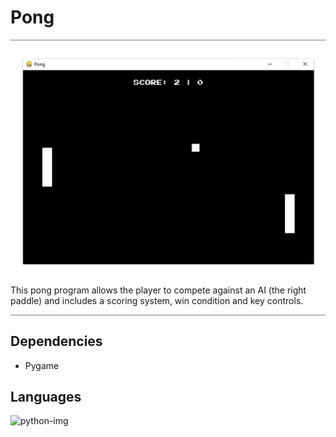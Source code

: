 # Pong
<hr style="height:1px; border:none; color: #808080; background-color: #808080;">

<img src="./Assets/pong-readme-img.png" />

This pong program allows the player to compete against an AI (the right paddle) and includes a scoring system, win condition and key controls.
<hr style="height:1px; border:none; color: #808080; background-color: #808080;">

## Dependencies

<ul>
<li>Pygame</li>
</ul>


## Languages

![python-img](https://githubimagebucket.s3.us-east-2.amazonaws.com/4375050_logo_python_icon.png)